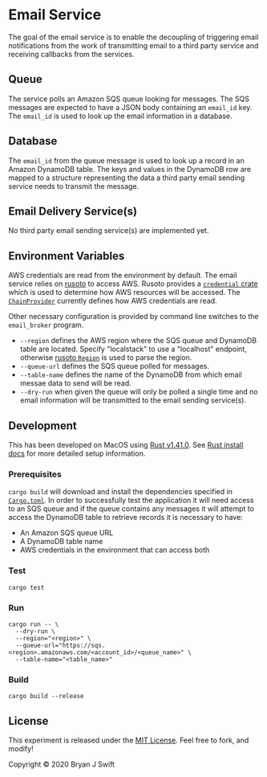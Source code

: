 # Email Service

The goal of the email service is to enable the decoupling of triggering email
notifications from the work of transmitting email to a third party service and
receiving callbacks from the services.

## Queue

The service polls an Amazon SQS queue looking for messages. The SQS messages
are expected to have a JSON body containing an `email_id` key. The `email_id`
is used to look up the email information in a database.

## Database

The `email_id` from the queue message is used to look up a record in an Amazon
DynamoDB table. The keys and values in the DynamoDB row are mapped to a
structure representing the data a third party email sending service needs to
transmit the message.

## Email Delivery Service(s)

No third party email sending service(s) are implemented yet.

## Environment Variables

AWS credentials are read from the environment by default. The email service
relies on [rusoto][rusoto] to access AWS. Rusoto provides a [`credential`
crate][credential] which is used to determine how AWS resources will be
accessed. The [`ChainProvider`][credential_chain_provider] currently defines
how AWS credentials are read.

[rusoto]: https://github.com/rusoto/rusoto
[credential]: https://crates.io/crates/rusoto_credential
[credential_chain_provider]: https://docs.rs/rusoto_credential/0.45.0/rusoto_credential/struct.ChainProvider.html

Other necessary configuration is provided by command line switches to the
`email_broker` program.

- `--region` defines the AWS region where the SQS queue and DynamoDB table are
  located. Specify "localstack" to use a "localhost" endpoint, otherwise
  [rusoto `Region`][region] is used to parse the region.
- `--queue-url` defines the SQS queue polled for messages.
- `--table-name` defines the name of the DynamoDB from which email messae data
  to send will be read.
- `--dry-run` when given the queue will only be polled a single time and no
  email information will be transmitted to the email sending service(s).

[region]: https://docs.rs/rusoto_core/0.45.0/rusoto_core/enum.Region.html

## Development

This has been developed on MacOS using [Rust v1.41.0][rust-stable]. See [Rust
install docs][rust-install] for more detailed setup information.

[rust-stable]: https://www.rust-lang.org
[rust-install]: https://www.rust-lang.org/tools/install

### Prerequisites

`cargo build` will download and install the dependencies specified in
[`Cargo.toml`](Cargo.toml). In order to successfully test the application it
will need access to an SQS queue and if the queue contains any messages it will
attempt to access the DynamoDB table to retrieve records it is necessary to
have:

- An Amazon SQS queue URL
- A DynamoDB table name
- AWS credentials in the environment that can access both

### Test

```shell
cargo test
```

### Run

```
cargo run -- \
  --dry-run \
  --region="<region>" \
  --queue-url="https://sqs.<region>.amazonaws.com/<account_id>/<queue_name>" \
  --table-name="<table_name>"
```

### Build

```shell
cargo build --release
```

## License

This experiment is released under the [MIT License](LICENSE). Feel free to
fork, and modify!

Copyright © 2020 Bryan J Swift
